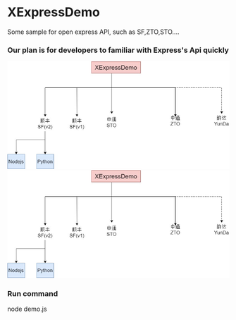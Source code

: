 
# XExpressDemo
Some sample for open express API, such as SF,ZTO,STO.... 

### Our plan is for developers to familiar with Express's Api quickly
![](https://github.com/sytpb/XExpressDemo/raw/master/images/plan.jpg)
![](https://github.com/sytpb/XExpressDemo/blob/master/images/plan.jpg)

### Run command 

node demo.js

